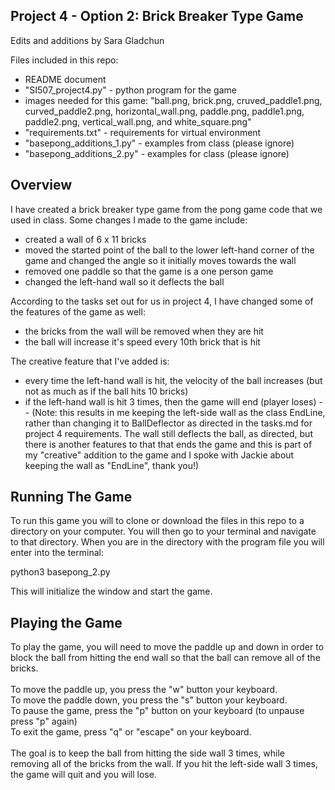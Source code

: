 <h2>Project 4 - Option 2: Brick Breaker Type Game</h2>
Edits and additions by Sara Gladchun

Files included in this repo:
* README document
* "SI507_project4.py" - python program for the game
* images needed for this game: "ball.png, brick.png, cruved_paddle1.png, curved_paddle2.png, horizontal_wall.png, paddle.png, paddle1.png, paddle2.png, vertical_wall.png, and white_square.png"
* "requirements.txt" - requirements for virtual environment
* "basepong_additions_1.py" - examples from class (please ignore)
* "basepong_additions_2.py" - examples for class (please ignore)

<h2>Overview</h2>
I have created a brick breaker type game from the pong game code that we used in class.
Some changes I made to the game include:

* created a wall of 6 x 11 bricks
* moved the started point of the ball to the lower left-hand corner of the game and changed the angle so it initially moves towards the wall
* removed one paddle so that the game is a one person game
* changed the left-hand wall so it deflects the ball

According to the tasks set out for us in project 4, I have changed some of the features of the game as well:

* the bricks from the wall will be removed when they are hit
* the ball will increase it's speed every 10th brick that is hit

The creative feature that I've added is:

* every time the left-hand wall is hit, the velocity of the ball increases (but not as much as if the ball hits 10 bricks)
* if the left-hand wall is hit 3 times, then the game will end (player loses) -- (Note: this results in me keeping the left-side wall as the class EndLine, rather than changing it to BallDeflector as directed in the tasks.md for project 4 requirements. The wall still deflects the ball, as directed, but there is another features to that that ends the game and this is part of my "creative" addition to the game and I spoke with Jackie about keeping the wall as "EndLine", thank you!)

<h2>Running The Game</h2>

To run this game you will to clone or download the files in this repo to a directory on your computer.
You will then go to your terminal and navigate to that directory. When you are in the directory with the program file you will enter into the terminal:

python3 basepong_2.py

This will initialize the window and start the game.

<h2>Playing the Game</h2>
To play the game, you will need to move the paddle up and down in order to block the ball from hitting the end wall so that the ball can remove all of the bricks.<br>
<br>
To move the paddle up, you press the "w" button your keyboard.<br>
To move the paddle down, you press the "s" button your keyboard.<br>
To pause the game, press the "p" button on your keyboard (to unpause press "p" again)<br>
To exit the game, press "q" or "escape" on your keyboard.<br>
<br>
The goal is to keep the ball from hitting the side wall 3 times, while removing all of the bricks from the wall. If you hit the left-side wall 3 times, the game will quit and you will lose.
